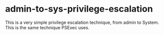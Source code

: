 # admin-to-sys-privilege-escalation
This is a very simple privilege escalation technique, from admin to System. This is the same technique PSExec uses.
